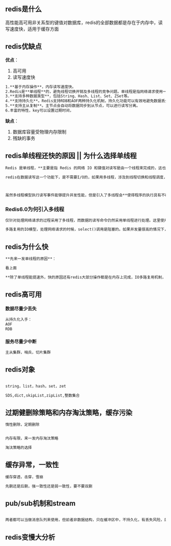 
## redis是什么
高性能高可用非关系型的键值对数据库，redis的全部数据都是存在于内存中，读写速度快，适用于缓存方面

## redis优缺点
**优点**：
1. 高可用
2. 读写速度快

```markdown
1.**基于内存操作**，内存读写速度快。
2.Redis是**单线程**的，避免线程切换开销及多线程的竞争问题。单线程是指网络请求使用一个线程来处理，即一个线程处理所有网络请求，Redis 运行时不止有一个线程，比如数据持久化的过程会另起线程。
3.**支持多种数据类型**，包括String、Hash、List、Set、ZSet等。
4.**支持持久化**。Redis支持RDB和AOF两种持久化机制，持久化功能可以有效地避免数据丢失问题。
5.**支持主从复制**。主节点会自动将数据同步到从节点，可以进行读写分离。
6.丰富的特性，key可以设置过期时间，
```


**缺点**：
1. 数据库容量受物理内存限制
2. 残缺的事务


## redis单线程还快的原因 || 为什么选择单线程
```markdown
Redis 是单线程，**主要是指 Redis 的网络 IO 和键值对读写是由一个线程来完成的，这也是 Redis 对外提供键值存储服务的主要流程**。 但 Redis 的其他功能，比如持久化、异步删除、集群数据同步等，其实是由额外的线程执行的。

redis在数据读写这一个功能下，是不需要I/O的，如果用多线程，涉及到线程切换和线程调度，并没有提高效率，反而造成额外的性能开销。（eg：系统中通常会存在被多线程同时访问的 共享资源，比如一个共享的数据结构。当有多个线程要修改这个共享资源时，**为了保证共享资源的正确性**，就需要有额外的机制进行保证，而这个额外的机制，就会带来额外的开销，**如锁的开销，上下文切换的开销**。）



虽然多线程模型执行读写事件能够提升并发性能，但是引入了多线程会**使得程序的执行具有不确定性，还会造成额外的切换开销**

```

### Redis6.0为何引入多线程
```markdown
仅针对处理网络请求的过程采用了多线程，而数据的读写命令仍然采用单线程进行处理。这里使用多线程IO的原因是在等待网络IO的时候最大化利用CPU资源。

多路复用的IO模型，处理网络请求的时候，select()调用是阻塞的。如果并发量很高的情况下，可能成为瓶颈。多线程可以利用CPU多核的优势，使得多个线程并行。当select()调用返回的时候，请求依次交给多个线程去处理，充分利用CPU多核的优势。
```


## redis为什么快

```markdown
**先来一发单线程的原因**：

看上面

**除了单线程能提速外，快的原因还有redis大部分操作都是在内存上完成，IO多路复用机制，高效的数据结构**

```



## redis高可用

#### 数据尽量少丢失

```markdown
从持久化入手：
AOF
RDB
```


#### 服务尽量少中断
```markdown
主从集群，哨兵，切片集群
```


## redis对象
```markdown

string，list，hash，set，zet

SDS,dict,skipList,zipList,整数集合

```



## 过期健删除策略和内存淘汰策略，缓存污染

```markdown
惰性删除，定期删除


内存有限，来一发内存淘汰策略

淘汰策略的选择
```

## 缓存异常，一致性

```markdown
缓存穿透，击穿，雪崩

先删还是后删，强一致性还是弱一致性，要不要双删

```

## pub/sub机制和stream

```markdown

两者都可以当做消息队列来使用，但前者非数据结构，只在缓冲区中，不持久化，有丢失风险，后者是数据结构，没问题

```

## redis变慢大分析
